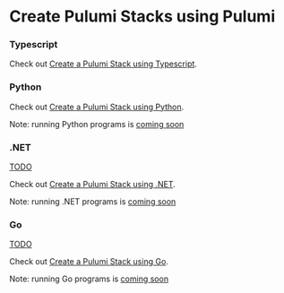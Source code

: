 # Create Pulumi Stacks using Pulumi

### Typescript

Check out [Create a Pulumi Stack using Typescript](./create-stacks-using-pulumi-ts.md).

### Python

Check out [Create a Pulumi Stack using Python](./create-stacks-using-pulumi-python.md).

Note: running Python programs is [coming soon](https://github.com/pulumi/pulumi-kubernetes-operator/issues/40)

### .NET

[TODO](https://github.com/pulumi/pulumi-kubernetes-operator/issues/48)

Check out [Create a Pulumi Stack using .NET](./create-stacks-using-pulumi-dotnet.md).

Note: running .NET programs is [coming soon](https://github.com/pulumi/pulumi-kubernetes-operator/issues/40)

### Go

[TODO](https://github.com/pulumi/pulumi-kubernetes-operator/issues/49)

Check out [Create a Pulumi Stack using Go](./create-stacks-using-pulumi-go.md).

Note: running Go programs is [coming soon](https://github.com/pulumi/pulumi-kubernetes-operator/issues/40)
